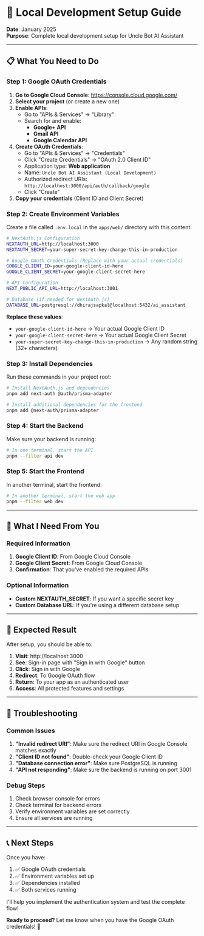 # 🚀 Local Development Setup Guide

**Date**: January 2025  
**Purpose**: Complete local development setup for Uncle Bot AI Assistant

---

## 📋 **What You Need to Do**

### **Step 1: Google OAuth Credentials**

1. **Go to Google Cloud Console**: https://console.cloud.google.com/
2. **Select your project** (or create a new one)
3. **Enable APIs**:
   - Go to "APIs & Services" → "Library"
   - Search for and enable:
     - **Google+ API**
     - **Gmail API**
     - **Google Calendar API**
4. **Create OAuth Credentials**:
   - Go to "APIs & Services" → "Credentials"
   - Click "Create Credentials" → "OAuth 2.0 Client ID"
   - Application type: **Web application**
   - Name: `Uncle Bot AI Assistant (Local Development)`
   - Authorized redirect URIs: `http://localhost:3000/api/auth/callback/google`
   - Click "Create"
5. **Copy your credentials** (Client ID and Client Secret)

### **Step 2: Create Environment Variables**

Create a file called `.env.local` in the `apps/web/` directory with this content:

```bash
# NextAuth.js Configuration
NEXTAUTH_URL=http://localhost:3000
NEXTAUTH_SECRET=your-super-secret-key-change-this-in-production

# Google OAuth Credentials (Replace with your actual credentials)
GOOGLE_CLIENT_ID=your-google-client-id-here
GOOGLE_CLIENT_SECRET=your-google-client-secret-here

# API Configuration
NEXT_PUBLIC_API_URL=http://localhost:3001

# Database (if needed for NextAuth.js)
DATABASE_URL=postgresql://dhirajsapkal@localhost:5432/ai_assistant
```

**Replace these values**:
- `your-google-client-id-here` → Your actual Google Client ID
- `your-google-client-secret-here` → Your actual Google Client Secret
- `your-super-secret-key-change-this-in-production` → Any random string (32+ characters)

### **Step 3: Install Dependencies**

Run these commands in your project root:

```bash
# Install NextAuth.js and dependencies
pnpm add next-auth @auth/prisma-adapter

# Install additional dependencies for the frontend
pnpm add @next-auth/prisma-adapter
```

### **Step 4: Start the Backend**

Make sure your backend is running:

```bash
# In one terminal, start the API
pnpm --filter api dev
```

### **Step 5: Start the Frontend**

In another terminal, start the frontend:

```bash
# In another terminal, start the web app
pnpm --filter web dev
```

---

## 🔧 **What I Need From You**

### **Required Information**
1. **Google Client ID**: From Google Cloud Console
2. **Google Client Secret**: From Google Cloud Console
3. **Confirmation**: That you've enabled the required APIs

### **Optional Information**
- **Custom NEXTAUTH_SECRET**: If you want a specific secret key
- **Custom Database URL**: If you're using a different database setup

---

## 🎯 **Expected Result**

After setup, you should be able to:

1. **Visit**: http://localhost:3000
2. **See**: Sign-in page with "Sign in with Google" button
3. **Click**: Sign in with Google
4. **Redirect**: To Google OAuth flow
5. **Return**: To your app as an authenticated user
6. **Access**: All protected features and settings

---

## 🚨 **Troubleshooting**

### **Common Issues**
1. **"Invalid redirect URI"**: Make sure the redirect URI in Google Console matches exactly
2. **"Client ID not found"**: Double-check your Google Client ID
3. **"Database connection error"**: Make sure PostgreSQL is running
4. **"API not responding"**: Make sure the backend is running on port 3001

### **Debug Steps**
1. Check browser console for errors
2. Check terminal for backend errors
3. Verify environment variables are set correctly
4. Ensure all services are running

---

## 📞 **Next Steps**

Once you have:
1. ✅ Google OAuth credentials
2. ✅ Environment variables set up
3. ✅ Dependencies installed
4. ✅ Both services running

I'll help you implement the authentication system and test the complete flow!

**Ready to proceed?** Let me know when you have the Google OAuth credentials! 🚀
